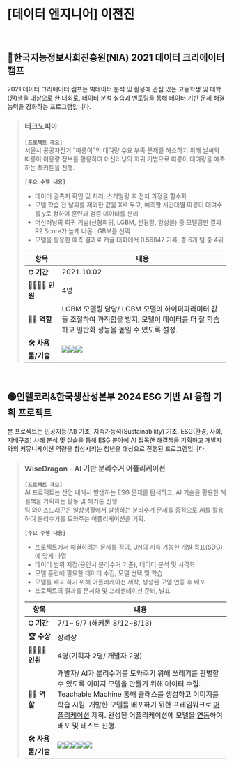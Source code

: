 # [데이터 엔지니어] 이전진
<br>

## 🔵한국지능정보사회진흥원(NIA) 2021 데이터 크리에이터 캠프
2021 데이터 크리에이터 캠프는 빅데이터 분석 및 활용에 관심 있는 고등학생 및 대학(원)생을 대상으로 한 대회로, 데이터 분석 실습과 멘토링을 통해 데이터 기반 문제 해결 능력을 강화하는 프로그램입니다. <br>

> ### 테크노피아
> **`[프로젝트 개요]`** <br>
>  서울시 공공자전거 "따릉이"의 대여량 수요 부족 문제를 해소하기 위해 날씨와 따릉이 이용량 정보를 활용하여 머신러닝의 회귀 기법으로 따릉이 대여량을 예측하는 해커톤을 진행.
>
> **`[주요 수행 내용]`**
> - 데이터 결측치 확인 및 처리, 스케일링 후 전처 과정을 함수화
> - 모델 학습 전 날짜를 제외한 값을 X로 두고, 예측할 시간대별 따릉이 대여수를 y로 정하여 훈련과 검증 데이터를 분리
> - 머신러닝의 회귀 기법(선형회귀, LGBM, 신경망, 앙상블) 중 모델링한 결과 R2 Score가 높게 나온 LGBM를 선택
> - 모델을 활용한 예측 결과로 캐글 대회에서 0.56847 기록, 총 6개 팀 중 4위
>
>|   항목             | 내용                                                               |
>| -------------- | ---------------------------------------------------------------- |
>|  **⏱ 기간**         | 2021.10.02                                      |
>|  **🧑‍🧑‍🧒‍🧒 인원**         | 4명                                               |
>|  **👩‍💻 역할**        | LGBM 모델링 담당/ LGBM 모델의 하이퍼파라미터 값들 조절하여 과적합을 방지, 모델이 데이터를 더 잘 학습하고 일반화 성능을 높일 수 있도록 설정.                                         |
>| **🛠 사용 툴/기술** | <img src="https://img.shields.io/badge/Python-3776AB?style=for-the-badge&logo=Python&logoColor=white"><img src="https://img.shields.io/badge/googlecolab-F9AB00?style=for-the-badge&logo=googlecolab&logoColor=white"><img src="https://img.shields.io/badge/Kaggle-20BEFF?style=for-the-badge&logo=Kaggle&logoColor=white"> |

<br>

## 🟢인텔코리&한국생산성본부 2024 ESG 기반 AI 융합 기획 프로젝트
본 프로젝트는 인공지능(AI) 기초, 지속가능석(Sustainability) 기초, ESG(환경, 사회, 지배구조) 사례 분석 및 실습을 통해 ESG 분야에 AI 접목한 해결책을 기획하고 개발자와의 커뮤니케이션 역량을 향상시키는 청년을 대상으로 진행된 프로그램입니다.  <br>

> ### WiseDragon - AI 기반 분리수거 어플리케이션
> **`[프로젝트 개요]`** <br>
> AI 프로젝트는 산업 내에서 발생하는 ESG 문제를 탐색하고, AI 기술을 활용한 해결책을 기획하는 활동 및 해커톤 진행.<br>
> 팀 와이즈드래곤은 일상생활에서 발생하는 분리수거 문제를 중점으로 AI를 활용하여 분리수거를 도와주는 어플리케이션을 기획.
>
> **`[주요 수행 내용]`**
> - 프로젝트에서 해결하려는 문제를 정의, UN의 지속 가능한 개발 목표(SDG)에 맞게 나열 
> - 데이터 범위 지정(용인시 분리수거 기준), 데이터 분석 및 시각화
> - 모델 훈련에 필요한 데이터 수집, 모델 선택 및 학습 
> - 모델를 배포 하기 위해 어플리케이션 제작, 생성된 모델 연동 후 배포
> - 프로젝트의 결과를 문서화 및 프레젠테이션 준비, 발표
>
>|   항목             | 내용                                                               |
>| -------------- | ---------------------------------------------------------------- |
>|  **⏱ 기간**         | 7/1~ 9/7 (해커톤 8/12~8/13)                                      |
>|  **🏆 수상**      | 장려상                      |
>|  **🧑‍🧑‍🧒‍🧒 인원**         | 4명(기획자 2명/ 개발자 2명)                                    |
>|  **👩‍💻 역할**        | 개발자/ AI가 분리수거를 도와주기 위해 쓰레기를 판별할 수 있도록 이미지 모델을 만들기 위해 데이터 수집. Teachable Machine 통해 클래스를 생성하고 이미지를 학습 시킴. 개발한 모델를 배포하기 위한 프레임워크로 [어플리케이션](https://youtu.be/cOQsgtgxMFc?si=zv01fc-dYX015vuT) 제작. 완성된 어플리케이션에 모델을 [연동](https://youtu.be/jhGm4KDafKU?si=kb7WosCJ1hZMZNGE)하여 배포 및 테스트 진행.                                         |
>| **🛠 사용 툴/기술** | <img src="https://img.shields.io/badge/java-007396?style=for-the-badge&logo=OpenJDK&logoColor=white"><img src="https://img.shields.io/badge/Android-3DDC84?style=for-the-badge&logo=Android&logoColor=white"><img src="https://img.shields.io/badge/Jupyter-F37626?style=for-the-badge&logo=Jupyter&logoColor=white"><img src="https://img.shields.io/badge/Figma-F24E1E?style=for-the-badge&logo=Figma&logoColor=white"><img src="https://img.shields.io/badge/Tensorflow-FF6F00?style=for-the-badge&logo=Tensorflow&logoColor=white"> |




